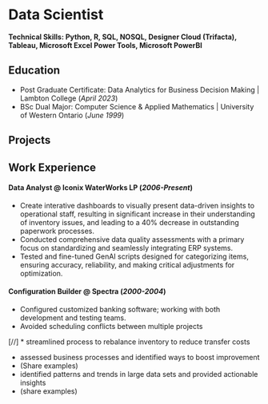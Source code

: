 # Data Scientist

**Technical Skills: Python, R, SQL, NOSQL, Designer Cloud (Trifacta), Tableau, Microsoft Excel Power Tools, Microsoft PowerBI**

## Education

* Post Graduate Certificate: Data Analytics for Business Decision Making | Lambton College (_April 2023_)
* BSc Dual Major: Computer Science & Applied Mathematics | University of Western Ontario (_June 1999_)

## Projects

## Work Experience
#### Data Analyst @ Iconix WaterWorks LP (_2006-Present_)
- Create interative dashboards to visually present data-driven insights to operational staff, resulting in significant increase in their understanding of inventory issues, and leading to a 40% decrease in outstanding paperwork processes.
- Conducted comprehensive data quality assessments with a primary focus on standardizing and seamlessly integrating ERP systems.
- Tested and fine-tuned GenAI scripts designed for categorizing items, ensuring accuracy, reliability, and making critical adjustments for optimization.

#### Configuration Builder @ Spectra (_2000-2004_)
- Configured customized banking software; working with both development and testing teams.
- Avoided scheduling conflicts between multiple projects


[//] * streamlined process to rebalance inventory to reduce transfer costs  
* assessed business processes and identified ways to boost improvement
* (Share examples)
* identified patterns and trends in large data sets and provided actionable insights
* (share examples)
